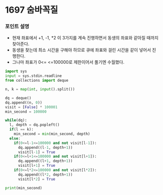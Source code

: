 # 1697 숨바꼭질

### 포인트 설명
- 현재 좌표에서 +1, -1, *2 이 3가지를 계속 진행하면서 동생의 좌표와 같아질 때까지 찾아준다.
- 동생을 찾는데 최소 시간을 구해야 하므로 큐에 좌표와 걸린 시간을 같이 넣어서 진행한다.
- 그나마 좌표가 0<= <=100000로 제한이어서 풀기엔 수월했다.


```python
import sys
input = sys.stdin.readline
from collections import deque

n, k = map(int, input().split())

dq = deque()
dq.append((n, 0))
visit = [False] * 100001
min_second = 100000

while(dq):
  l, depth = dq.popleft()
  if(l == k):
    min_second = min(min_second, depth)
  else:
    if(0<=l-1<=100000 and not visit[l-1]):
      dq.append((l-1, depth+1))
      visit[l-1] = True
    if(0<=l+1<=100000 and not visit[l+1]):
      dq.append((l+1, depth+1))
      visit[l+1] = True
    if(0<=l*2<=100000 and not visit[l*2]):
      dq.append((l*2, depth+1))
      visit[l*2] = True

print(min_second)
```
